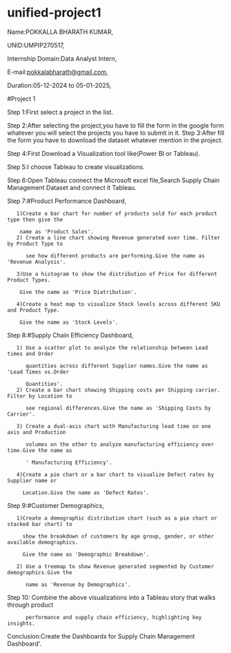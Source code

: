 # unified-project1

Name:POKKALLA BHARATH KUMAR,

UNID:UMPIP270517,

Internship Domain:Data Analyst Intern,

E-mail:pokkalabharath@gmail.com,

Duration:05-12-2024 to 05-01-2025,

#Project 1

Step 1:First select a project in the list.

Step 2:After selecting the project,you have to fill the form in the google form whatever you will select the projects you have to submit in it.
Step 3:After fill the form you have to download the dataset whatever mention in the project.

Step 4:First Download a Visualization tool like(Power BI or Tableau).

Step 5:I choose Tableau to create visualizations.

Step 6:Open Tableau connect the Microsoft excel file,Search Supply Chain Management Dataset and connect it Tableau.

Step 7:#Product Performance Dashboard,
        
       1)Create a bar chart for number of products sold for each product type then give the 

        name as 'Product Sales'.
       2) Create a line chart showing Revenue generated over time. Filter by Product Type to
       
          see how different products are performing.Give the name as 'Revenue Analysis'.

       3)Use a histogram to show the distribution of Price for different Product Types.

        Give the name as 'Price Diatribution'.

       4)Create a heat map to visualize Stock levels across different SKU and Product Type.

        Give the name as 'Stock Levels'.

Step 8:#Supply Chain Efficiency Dashboard,

       1) Use a scatter plot to analyze the relationship between Lead times and Order
       
          quantities across different Supplier names.Give the name as 'Lead Times vs.Order
          
          Quantities'.
       2) Create a bar chart showing Shipping costs per Shipping carrier. Filter by Location to
       
          see regional differences.Give the name as 'Shipping Costs by Carrier'.

       3) Create a dual-axis chart with Manufacturing lead time on one axis and Production
       
          volumes on the other to analyze manufacturing efficiency over time.Give the name as

          ' Manufacturing Efficiency'.

       4)Create a pie chart or a bar chart to visualize Defect rates by Supplier name or 
       
         Location.Give the name as 'Defect Rates'.
         
Step 9:#Customer Demographics,

       1)Create a demographic distribution chart (such as a pie chart or stacked bar chart) to
       
         show the breakdown of customers by age group, gender, or other available demographics.

         Give the name as 'Demographic Breakdown'.

       2) Use a treemap to show Revenue generated segmented by Customer demographics.Give the 

          name as 'Revenue by Demographics'.

Step 10:  Combine the above visualizations into a Tableau story that walks through product

          performance and supply chain efficiency, highlighting key insights.


Conclusion:Create the Dashboards for Supply Chain Management Dashboard'.
       
